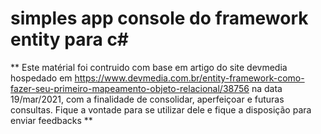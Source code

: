 # simples app console do framework entity para c#

 ** Este matérial foi contruido com base em artigo do site devmedia hospedado em https://www.devmedia.com.br/entity-framework-como-fazer-seu-primeiro-mapeamento-objeto-relacional/38756 na data 19/mar/2021, com a finalidade de consolidar, aperfeiçoar e futuras consultas. Fique a vontade para se utilizar dele e fique a disposição para enviar feedbacks **